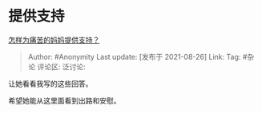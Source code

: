 # 提供支持
[怎样为痛苦的妈妈提供支持？](https://www.zhihu.com/question/482442825/answer/2084198280)

> Author: #Anonymity
> Last update: [发布于 2021-08-26]
> Link:
> Tag: #杂论
> 评论区:
> 泛讨论:

让她看看我写的这些回答。

希望她能从这里面看到出路和安慰。
